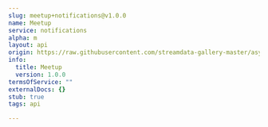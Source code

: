 ```yaml
---
slug: meetup+notifications@v1.0.0
name: Meetup
service: notifications
alpha: m
layout: api
origin: https://raw.githubusercontent.com/streamdata-gallery-master/asyncapi/master/_listings/meetup/meetup-notifications-stream-async.md
info:
  title: Meetup
  version: 1.0.0
termsOfService: ""
externalDocs: {}
stub: true
tags: api

---
```

